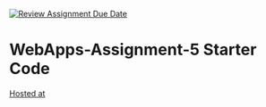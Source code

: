 [![Review Assignment Due Date](https://classroom.github.com/assets/deadline-readme-button-24ddc0f5d75046c5622901739e7c5dd533143b0c8e959d652212380cedb1ea36.svg)](https://classroom.github.com/a/7kKA03Up)
# WebApps-Assignment-5 Starter Code
[Hosted at](https://44-563-webapps-f23.github.io/44563-webapps-f23-assignment5-sairamyagajula/cities.html)
